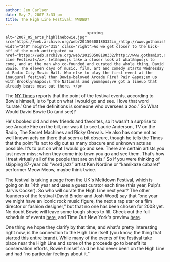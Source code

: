 ```yaml
---
author: Jen Carlson
date: May 7, 2007 3:33 pm
title: The High Line Festival: WWDBD?
---
```


	
										<p><img alt="2007_05_arts_highlinebowie.jpg" src="https://web.archive.org/web/20150508180332im_/http://www.gothamist.com/attachments/arts_jen/2007_05_arts_highlinebowie.jpg" width="240" height="315" class="right">As we get closer to the kick-off of the much anticipated <a href="https://web.archive.org/web/20150508180332/http://www.gothamist.com/2007/03/27/david_bowies_hi.php">High Line Festival</a>, let&apos;s take a closer look at what&apos;s to come, and at the man who co-founded and curated the whole thing, David Bowie. The eleven days of music, film, art and comedy starts Wednesday at Radio City Music Hall. Who else to play the first event at the inaugural festival than Bowie-beloved Arcade Fire? Pair &apos;em up with Brooklyn&apos;s The National and you&apos;ve got a lineup that already beats most out there. </p>

<p>The <a href="https://web.archive.org/web/20150508180332/http://www.nytimes.com/2007/05/07/arts/07high.html?ref=nyregion">NY Times</a> reports that the point of the festival events, according to Bowie himself, is to &#x201C;put on what I would go and see. I love that word &#x2018;curate.&#x2019; One of the definitions is someone who oversees a zoo.&#x201D; So What Would David Bowie Do (and see)? </p>

<p>He&apos;s booked old and new friends and favorites, so it wasn&apos;t a surprise to see Arcade Fire on the bill, nor was it to see Laurie Anderson, TV on the Radio, The Secret Machines and Ricky Gervais. He also has some not as well known acts on there that seem a bit obscure, though he tells the Times that the point &#x201C;is not to dig out as many obscure and unknown acts as possible. It&#x2019;s to put on what I would go and see. There are certain artists you just never miss; when they come into town you go and see them. That&#x2019;s how I treat virtually all of the people that are on this.&#x201D; So if you were thinking of skipping 87-year old &#x201C;word jazz&#x201D; artist Ken Nordine or &#x201C;kamikaze cabaret&#x201D; performer Meow Meow, maybe think twice. </p>

<p>The festival is taking a page from the UK&apos;s Meltdown Festival, which is going on its 14th year and uses a guest curator each time (this year, Pulp&apos;s Jarvis Cocker). So who will curate the High Line next year? The other founders of the festival (David Binder and Josh Wood) say that &#x201C;one year we might have an iconic rock music figure, the next a rap star or a film director or fashion designer,&#x201D; but that no one has been chosen for 2008 yet. No doubt Bowie will leave some tough shoes to fill. Check out the full schedule of events <a href="https://web.archive.org/web/20150508180332/http://www.highlinefestival.com/">here</a>, and Time Out New York&apos;s preview <a href="https://web.archive.org/web/20150508180332/http://www.timeout.com/newyork/Details.do?page=1&amp;xyurl=xyl://TONYWebArticles1/605/features/high_fidelity.xml">here</a>.</p>

<p>One thing we hope they clarify by that time, and what&apos;s pretty interesting right now, is the connection to the High Line itself (you know, the thing that started <a href="https://web.archive.org/web/20150508180332/http://www.gothamist.com/2007/05/01/high_line_2.php">this entire brand</a>). While many of the events of the festival take place near the High Line and some of the proceeds go to benefit its conservation efforts, Bowie himself said he had never been on the High Line and had &#x201C;no particular feelings about it.&#x201D;</p>					
										
									
				